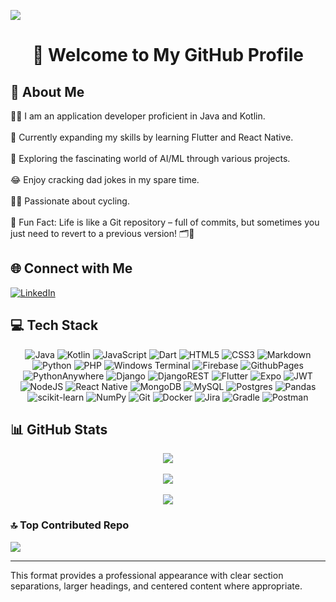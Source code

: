 [![](https://visitcount.itsvg.in/api?id=Koenisegg484&icon=4&color=0)](https://visitcount.itsvg.in)

<h1 align="center">👋 Welcome to My GitHub Profile</h1>

## 💫 About Me

👨‍💻 I am an application developer proficient in Java and Kotlin.<br><br>
🚀 Currently expanding my skills by learning Flutter and React Native.<br><br>
🤖 Exploring the fascinating world of AI/ML through various projects.<br><br>
😂 Enjoy cracking dad jokes in my spare time.<br><br>
🚴‍♂️ Passionate about cycling.<br><br>
🎉 Fun Fact: Life is like a Git repository – full of commits, but sometimes you just need to revert to a previous version! 🗂️🔄

## 🌐 Connect with Me

[![LinkedIn](https://img.shields.io/badge/LinkedIn-%230077B5.svg?logo=linkedin&logoColor=white)](https://linkedin.com/in/https://www.linkedin.com/in/shivam-chouhan/) 

## 💻 Tech Stack

<div align="center">
  
![Java](https://img.shields.io/badge/java-%23ED8B00.svg?style=plastic&logo=openjdk&logoColor=white) 
![Kotlin](https://img.shields.io/badge/kotlin-%237F52FF.svg?style=plastic&logo=kotlin&logoColor=white) 
![JavaScript](https://img.shields.io/badge/javascript-%23323330.svg?style=plastic&logo=javascript&logoColor=%23F7DF1E) 
![Dart](https://img.shields.io/badge/dart-%230175C2.svg?style=plastic&logo=dart&logoColor=white) 
![HTML5](https://img.shields.io/badge/html5-%23E34F26.svg?style=plastic&logo=html5&logoColor=white) 
![CSS3](https://img.shields.io/badge/css3-%231572B6.svg?style=plastic&logo=css3&logoColor=white) 
![Markdown](https://img.shields.io/badge/markdown-%23000000.svg?style=plastic&logo=markdown&logoColor=white) 
![Python](https://img.shields.io/badge/python-3670A0?style=plastic&logo=python&logoColor=ffdd54) 
![PHP](https://img.shields.io/badge/php-%23777BB4.svg?style=plastic&logo=php&logoColor=white) 
![Windows Terminal](https://img.shields.io/badge/Windows%20Terminal-%234D4D4D.svg?style=plastic&logo=windows-terminal&logoColor=white) 
![Firebase](https://img.shields.io/badge/firebase-%23039BE5.svg?style=plastic&logo=firebase) 
![GithubPages](https://img.shields.io/badge/github%20pages-121013?style=plastic&logo=github&logoColor=white) 
![PythonAnywhere](https://img.shields.io/badge/pythonanywhere-%232F9FD7.svg?style=plastic&logo=pythonanywhere&logoColor=151515) 
![Django](https://img.shields.io/badge/django-%23092E20.svg?style=plastic&logo=django&logoColor=white) 
![DjangoREST](https://img.shields.io/badge/DJANGO-REST-ff1709?style=plastic&logo=django&logoColor=white&color=ff1709&labelColor=gray) 
![Flutter](https://img.shields.io/badge/Flutter-%2302569B.svg?style=plastic&logo=Flutter&logoColor=white) 
![Expo](https://img.shields.io/badge/expo-1C1E24?style=plastic&logo=expo&logoColor=#D04A37) 
![JWT](https://img.shields.io/badge/JWT-black?style=plastic&logo=JSON%20web%20tokens) 
![NodeJS](https://img.shields.io/badge/node.js-6DA55F?style=plastic&logo=node.js&logoColor=white) 
![React Native](https://img.shields.io/badge/react_native-%2320232a.svg?style=plastic&logo=react&logoColor=%2361DAFB) 
![MongoDB](https://img.shields.io/badge/MongoDB-%234ea94b.svg?style=plastic&logo=mongodb&logoColor=white) 
![MySQL](https://img.shields.io/badge/mysql-4479A1.svg?style=plastic&logo=mysql&logoColor=white) 
![Postgres](https://img.shields.io/badge/postgres-%23316192.svg?style=plastic&logo=postgresql&logoColor=white) 
![Pandas](https://img.shields.io/badge/pandas-%23150458.svg?style=plastic&logo=pandas&logoColor=white) 
![scikit-learn](https://img.shields.io/badge/scikit--learn-%23F7931E.svg?style=plastic&logo=scikit-learn&logoColor=white) 
![NumPy](https://img.shields.io/badge/numpy-%23013243.svg?style=plastic&logo=numpy&logoColor=white) 
![Git](https://img.shields.io/badge/git-%23F05033.svg?style=plastic&logo=git&logoColor=white) 
![Docker](https://img.shields.io/badge/docker-%230db7ed.svg?style=plastic&logo=docker&logoColor=white) 
![Jira](https://img.shields.io/badge/jira-%230A0FFF.svg?style=plastic&logo=jira&logoColor=white) 
![Gradle](https://img.shields.io/badge/Gradle-02303A.svg?style=plastic&logo=Gradle&logoColor=white) 
![Postman](https://img.shields.io/badge/Postman-FF6C37?style=plastic&logo=postman&logoColor=white)

</div>

## 📊 GitHub Stats

<div align="center">
  
![](https://github-readme-stats.vercel.app/api?username=Koenisegg484&theme=noctis_minimus&hide_border=false&include_all_commits=false&count_private=false)<br/><br/>
![](https://github-readme-streak-stats.herokuapp.com/?user=Koenisegg484&theme=noctis_minimus&hide_border=false)<br/><br/>
![](https://github-readme-stats.vercel.app/api/top-langs/?username=Koenisegg484&theme=noctis_minimus&hide_border=false&include_all_commits=false&count_private=false&layout=compact)
  
</div>

### 🔝 Top Contributed Repo

![](https://github-contributor-stats.vercel.app/api?username=Koenisegg484&limit=5&theme=dark&combine_all_yearly_contributions=true)

---

This format provides a professional appearance with clear section separations, larger headings, and centered content where appropriate.
